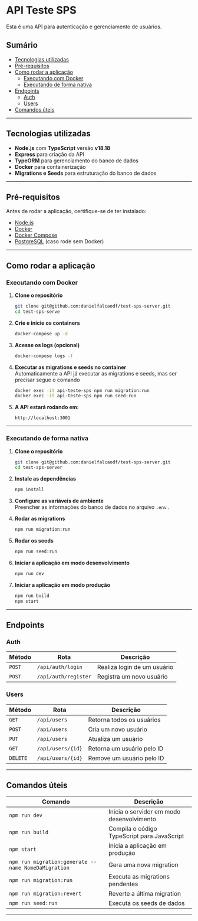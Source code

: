 # API Teste SPS

Esta é uma API para autenticação e gerenciamento de usuários.

## Sumário

- [Tecnologias utilizadas](#tecnologias-utilizadas)
- [Pré-requisitos](#pré-requisitos)
- [Como rodar a aplicação](#como-rodar-a-aplicação)
  - [Executando com Docker](#executando-com-docker)
  - [Executando de forma nativa](#executando-de-forma-nativa)
- [Endpoints](#endpoints)
  - [Auth](#auth)
  - [Users](#users)
- [Comandos úteis](#comandos-úteis)

---
## Tecnologias utilizadas

- **Node.js** com **TypeScript** versão **v18.18**
- **Express** para criação da API
- **TypeORM** para gerenciamento do banco de dados
- **Docker** para containerização
- **Migrations e Seeds** para estruturação do banco de dados

---

## Pré-requisitos

Antes de rodar a aplicação, certifique-se de ter instalado:

- [Node.js](https://nodejs.org/)
- [Docker](https://www.docker.com/)
- [Docker Compose](https://docs.docker.com/compose/)
- [PostgreSQL](https://www.postgresql.org/) (caso rode sem Docker)

---

## Como rodar a aplicação

### Executando com Docker

1. **Clone o repositório**  
   ```sh
   git clone git@github.com:danielfalcaodf/test-sps-server.git
   cd test-sps-serve
   ```

2. **Crie e inicie os containers**  
   ```sh
   docker-compose up -d
   ```

3. **Acesse os logs (opcional)**  
   ```sh
   docker-compose logs -f
   ```

4. **Executar as migrations e seeds no container**  
  Automaticamente a API já executar as migrations e seeds, mas ser precisar segue o comando
   ```sh
   docker exec -it api-teste-sps npm run migration:run
   docker exec -it api-teste-sps npm run seed:run
   ```

5. **A API estará rodando em:**  
   ```
   http://localhost:3001
   ```

---

### Executando de forma nativa

1. **Clone o repositório**  
   ```sh
   git clone git@github.com:danielfalcaodf/test-sps-server.git
   cd test-sps-server
   ```

2. **Instale as dependências**  
   ```sh
   npm install
   ```

3. **Configure as variáveis de ambiente**  
   Preencher as informações do banco de dados no arquivo `.env` .

4. **Rodar as migrations**  
   ```sh
   npm run migration:run
   ```

5. **Rodar os seeds**  
   ```sh
   npm run seed:run
   ```

6. **Iniciar a aplicação em modo desenvolvimento**  
   ```sh
   npm run dev
   ```

7. **Iniciar a aplicação em modo produção**  
   ```sh
   npm run build
   npm start
   ```

---

## Endpoints

### **Auth**
| Método | Rota | Descrição |
|--------|------|----------|
| `POST` | `/api/auth/login` | Realiza login de um usuário |
| `POST` | `/api/auth/register` | Registra um novo usuário |

### **Users**
| Método | Rota | Descrição |
|--------|------|----------|
| `GET` | `/api/users` | Retorna todos os usuários |
| `POST` | `/api/users` | Cria um novo usuário |
| `PUT` | `/api/users` | Atualiza um usuário |
| `GET` | `/api/users/{id}` | Retorna um usuário pelo ID |
| `DELETE` | `/api/users/{id}` | Remove um usuário pelo ID |

---

## Comandos úteis

| Comando | Descrição |
|---------|----------|
| `npm run dev` | Inicia o servidor em modo desenvolvimento |
| `npm run build` | Compila o código TypeScript para JavaScript |
| `npm start` | Inicia a aplicação em produção |
| `npm run migration:generate --name NomeDaMigration` | Gera uma nova migration |
| `npm run migration:run` | Executa as migrations pendentes |
| `npm run migration:revert` | Reverte a última migration |
| `npm run seed:run` | Executa os seeds de dados |

---

